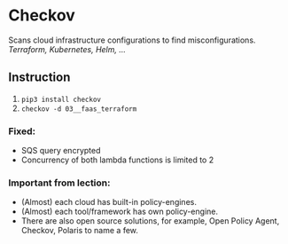 # Checkov
Scans cloud infrastructure configurations to find misconfigurations. *Terraform, Kubernetes, Helm, ...*

## Instruction
1. `pip3 install checkov`
2. `checkov -d 03__faas_terraform`


### Fixed:
- SQS query encrypted
- Concurrency of both lambda functions is limited to 2

### Important from lection:
- (Almost) each cloud has built-in policy-engines. 
- (Almost) each tool/framework has own policy-engine. 
- There are also open source solutions, for example, Open Policy Agent, Checkov, Polaris to name a few.
